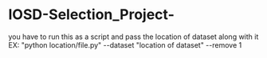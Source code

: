# IOSD-Selection_Project-
you have to run this as a script and pass the location of dataset along with it 
EX: "python location/file.py" --dataset "location of dataset" --remove 1

